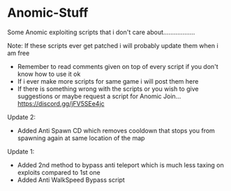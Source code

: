 # Anomic-Stuff
Some Anomic exploiting scripts that i don't care about..................

Note: If these scripts ever get patched i will probably update them when i am free

- Remember to read comments given on top of every script if you don't know how to use it ok
- If i ever make more scripts for same game i will post them here
- If there is something wrong with the scripts or you wish to give suggestions or maybe request a script for Anomic Join... https://discord.gg/jFV5SEe4jc

Update 2:
- Added Anti Spawn CD which removes cooldown that stops you from spawning again at same location of the map

Update 1:
- Added 2nd method to bypass anti teleport which is much less taxing on exploits compared to 1st one
- Added Anti WalkSpeed Bypass script
